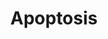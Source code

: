 ---
annotations:
- type: Pathway Ontology
  value: regulatory pathway
- type: Pathway Ontology
  value: cell death pathway
- type: Pathway Ontology
  value: apoptotic cell death pathway
authors:
- A.C.Zambon
- MaintBot
- AlexanderPico
- Thomas
- Susan
- Angelika
- B.Lawlor
- MartijnVanIersel
- Gillespm
- Khanspers
- Jildau
- Ariutta
- Nuno
- Egonw
- Mkutmon
- MirellaKalafati
- JosipMadunic
- Anam
description: Apoptosis is a distinct form of cell death that is functionally and morphologically
  different from necrosis. Nuclear chromatin condensation, cytoplasmic shrinking,
  dilated endoplasmic reticulum, and membrane blebbing characterize apoptosis in general.
  Mitochondria remain morphologically unchanged. In 1972 Kerr et al introduced the
  concept of apoptosis as a distinct form of "cell-death", and the mechanisms of various
  apoptotic pathways are still being revealed today.    Proteins on this pathway have
  targeted assays available via the [https://assays.cancer.gov/available_assays?wp_id=WP254
  CPTAC Assay Portal]
last-edited: 2021-05-27
organisms:
- Homo sapiens
redirect_from:
- /index.php/Pathway:WP254
- /instance/WP254
schema-jsonld:
- '@context': https://schema.org/
  '@id': https://wikipathways.github.io/pathways/WP254.html
  '@type': Dataset
  creator:
    '@type': Organization
    name: WikiPathways
  description: Apoptosis is a distinct form of cell death that is functionally and
    morphologically different from necrosis. Nuclear chromatin condensation, cytoplasmic
    shrinking, dilated endoplasmic reticulum, and membrane blebbing characterize apoptosis
    in general. Mitochondria remain morphologically unchanged. In 1972 Kerr et al
    introduced the concept of apoptosis as a distinct form of "cell-death", and the
    mechanisms of various apoptotic pathways are still being revealed today.    Proteins
    on this pathway have targeted assays available via the [https://assays.cancer.gov/available_assays?wp_id=WP254
    CPTAC Assay Portal]
  keywords:
  - TNFRSF21
  - IKBKG
  - CHUK
  - CDKN2A
  - TRADD
  - TRAF2
  - JUN
  - FAS
  - MDM2
  - PIK3R1
  - CASP9
  - BCL2L1
  - AKT1
  - DFFB
  - IGF1
  - BAK1
  - MAPK10
  - MCL1
  - GZMB
  - TNF
  - HELLS
  - DIABLO
  - FASLG
  - CASP1
  - CASP3
  - IKBKB
  - LTA
  - NFKBIB
  - IRF6
  - TNFRSF1B
  - NFKBIE
  - BAX
  - NFKBIA
  - TRAF3
  - CASP8
  - BIRC3
  - BIRC2
  - MIR29A
  - CASP7
  - CASP6
  - RELA
  - MAP3K1
  - MIR29B1
  - APAF1
  - TNFRSF10B
  - IRF2
  - CFLAR
  - CASP11
  - BCL2
  - CASP10
  - TP73
  - MIR29B2
  - CASP2
  - IRF7
  - IRF3
  - HRK
  - TNFRSF1A
  - BCL2L11
  - TNFSF10
  - CRADD
  - BAD
  - BID
  - RIPK1
  - TP53
  - DFFA
  - FADD
  - BNIP3L
  - BCL2L2
  - IGF1R
  - PMAIP1
  - MYC
  - TP63
  - IRF5
  - MAP2K4
  - IRF4
  - BIRC4
  - CASP4
  - BOK
  - NFKB1
  - BBC3
  - TNFRSF25
  - IRF1
  - CYCS
  - BIRC5
  - TRAF1
  - IGF2
  - PRF1
  license: CC0
  name: Apoptosis
seo: CreativeWork
title: Apoptosis
wpid: WP254
---